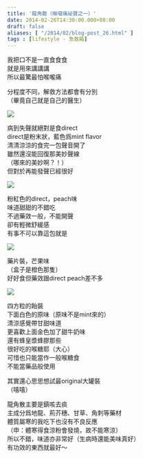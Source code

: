 ```yaml
---
title: '龍角散（喉嚨痛祕寶之一）'
date: 2014-02-26T14:30:00.000+08:00
draft: false
aliases: [ "/2014/02/blog-post_26.html" ]
tags : [lifestyle - 急救箱]
---
```


我把口不是一直食食食  
就是用來講講講  
所以最驚最怕喉嚨痛  
  
分程度不同，解救方法都會有分別  
（畢竟自己就是自己的醫生）  

![](/images/ryukakusan.jpg)

病到失聲就絕對是食direct  
direct是粉末狀，藍色爲mint flavor  
清清涼涼的食完一包聲音開了  
雖然還沒能回復那美妙聲線  
（哪來的美妙啊？！）  
但對於再能發聲已經很好  

![](/images/ryukakusan1.jpg)

粉紅色的direct，peach味  
味道甜甜的不錯吃  
不過藥效一般，不能開聲  
卻有輕微舒緩感  
有事不可以靠這包就是  

![](/images/ryukakusan2.jpg)

藥片裝，芒果味  
（盒子是橙色那隻）  
好好食但藥效跟direct peach差不多  

![](/images/ryukakusan3.jpg)

四方粒的飴裝  
下面白色的原味（原味不是mint來的）  
清涼感覺帶甘甜味道  
更喜歡上面金色加了甜牛奶味  
還有蜂皇漿蜂膠那些  
很好吃的喉糖耶（大心）  
可惜也只能當作一般喉糖食  
不能當藥品般使用  
  
其實還心思思想試最original大罐裝  
（嘻嘻）  
  
龍角散主要是鎮咳去痰  
主成分爲地龍、荊芥穗、甘草、角刺等藥材  
體質屬寒的我吃下也沒有不良反應  
（申：體寒得食涼粉會發燒，故不能寒涼）  
所以不錯，味道亦非常好（生病時還能美味真好）  
有功效的東西就最好～
